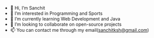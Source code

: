 - 👋 Hi, I’m Sanchit
- 👀 I’m interested in Programming and Sports
- 🌱 I’m currently learning Web Development and Java
- 💞️ I’m looking to collaborate on open-source projects
- 📫 You can contact me through my email(sanchitksh@gmail.com)

<!---
sanchitks/sanchitks is a ✨ special ✨ repository because its `README.md` (this file) appears on your GitHub profile.
You can click the Preview link to take a look at your changes.
--->
